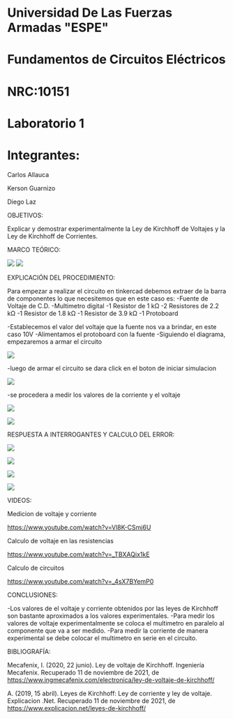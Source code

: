 # Universidad De Las Fuerzas Armadas "ESPE"

# Fundamentos de Circuitos Eléctricos 
# NRC:10151
# Laboratorio 1

 # Integrantes:
 Carlos Allauca
 
 Kerson Guarnizo
 
 Diego Laz

OBJETIVOS:

Explicar y demostrar experimentalmente la Ley de Kirchhoff de Voltajes y la Ley de
Kirchhoff de Corrientes.

MARCO TEÓRICO:

![](https://github.com/Diego-Laz/Laboratorio1/blob/main/lvk.png)
![](https://github.com/Diego-Laz/Laboratorio1/blob/main/lck.png)

EXPLICACIÓN DEL PROCEDIMIENTO:

Para empezar a realizar el circuito en tinkercad debemos extraer de la barra de componentes lo que necesitemos que en este caso es:
-Fuente de Voltaje de C.D.
-Multimetro digital
-1 Resistor de 1 kΩ
-2 Resistores de 2.2 kΩ
-1 Resistor de 1.8 kΩ
-1 Resistor de 3.9 kΩ
-1 Protoboard

-Establecemos el valor del voltaje que la fuente nos va a brindar, en este caso 10V
-Alimentamos el protoboard con la fuente
-Siguiendo el diagrama, empezaremos a armar el circuito 

![](https://github.com/Diego-Laz/Laboratorio1/blob/main/diagrama.png)

-luego de armar el circuito se dara click en el boton de iniciar simulacion 

![](https://github.com/Diego-Laz/Laboratorio1/blob/main/circuito%20simulado.png)

-se procedera a medir los valores de la corriente y el voltaje

![](https://github.com/Diego-Laz/Laboratorio1/blob/main/circuito%20simulado%20voltaje.png)

![](https://github.com/Diego-Laz/Laboratorio1/blob/main/circuito%20simulado%20corriente.png)

RESPUESTA A INTERROGANTES Y CALCULO DEL ERROR:

![](https://github.com/Diego-Laz/Laboratorio1/blob/main/0001.jpg)

![](https://github.com/Diego-Laz/Laboratorio1/blob/main/Tabla_1.png)

![](https://github.com/Diego-Laz/Laboratorio1/blob/main/0002.png) 

![](https://github.com/Diego-Laz/Laboratorio1/blob/main/tabla%202.png)

VIDEOS:

Medicion de voltaje y corriente

https://www.youtube.com/watch?v=Vl8K-CSmj6U

Calculo de voltaje en las resistencias 

https://www.youtube.com/watch?v=_TBXAQix1kE

Calculo de circuitos 

https://www.youtube.com/watch?v=_4sX7BYemP0

CONCLUSIONES:

-Los valores de el voltaje y corriente obtenidos por las  leyes de Kirchhoff son bastante aproximados a los valores experimentales. 
-Para medir los valores de voltaje experimentalmente se coloca el multimetro en paralelo al componente que va a ser medido.
-Para medir la corriente de manera experimental se debe colocar el multimetro en serie en el circuito.

BIBLIOGRAFÍA:

Mecafenix, I. (2020, 22 junio). Ley de voltaje de Kirchhoff. Ingeniería Mecafenix. Recuperado 11 de noviembre de 2021, de https://www.ingmecafenix.com/electronica/ley-de-voltaje-de-kirchhoff/

A. (2019, 15 abril). Leyes de Kirchhoff: Ley de corriente y ley de voltaje. Explicacion .Net. Recuperado 11 de noviembre de 2021, de https://www.explicacion.net/leyes-de-kirchhoff/
